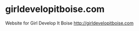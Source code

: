 girldevelopitboise.com
===============

Website for Girl Develop It Boise http://girldevelopitboise.com
